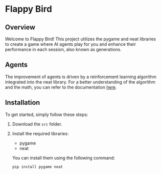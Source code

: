 # Flappy Bird

## Overview
Welcome to Flappy Bird! This project utilizes the pygame and neat libraries to create a game where AI agents play for you and enhance their performance in each session, also known as generations.

## Agents
The improvement of agents is driven by a reinforcement learning algorithm integrated into the neat library. For a better understanding of the algorithm and the math, you can refer to the documentation [here](https://nn.cs.utexas.edu/downloads/papers/stanley.ec02.pdf).

## Installation
To get started, simply follow these steps:
1. Download the `src` folder.
2. Install the required libraries:
   - pygame
   - neat

   You can install them using the following command:
   ```bash
   pip install pygame neat
   ```
